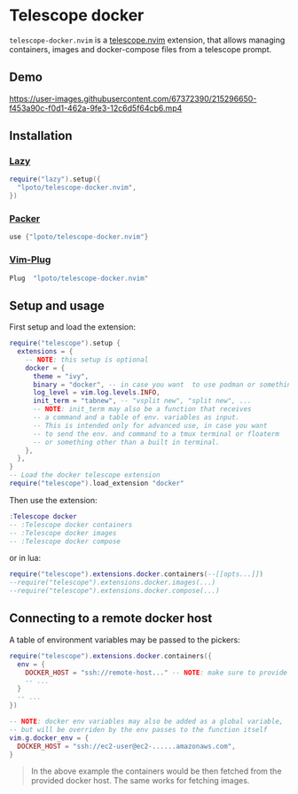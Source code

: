# Telescope docker

`telescope-docker.nvim` is a [telescope.nvim](https://github.com/nvim-telescope/telescope.nvim) extension,
that allows managing containers, images and docker-compose files from a telescope prompt.

## Demo

https://user-images.githubusercontent.com/67372390/215296650-f453a90c-f0d1-462a-9fe3-12c6d5f64cb6.mp4

## Installation

### [Lazy](https://github.com/folke/lazy.nvim)

```lua
require("lazy").setup({
  "lpoto/telescope-docker.nvim",
})
```

### [Packer](https://github.com/wbthomason/packer.nvim)

```lua
use {"lpoto/telescope-docker.nvim"}
```

### [Vim-Plug](https://github.com/junegunn/vim-plug)

```lua
Plug  "lpoto/telescope-docker.nvim"
```

## Setup and usage

First setup and load the extension:

```lua
require("telescope").setup {
  extensions = {
    -- NOTE: this setup is optional
    docker = {
      theme = "ivy",
      binary = "docker", -- in case you want  to use podman or something
      log_level = vim.log.levels.INFO,
      init_term = "tabnew", -- "vsplit new", "split new", ...
      -- NOTE: init_term may also be a function that receives
      -- a command and a table of env. variables as input.
      -- This is intended only for advanced use, in case you want
      -- to send the env. and command to a tmux terminal or floaterm
      -- or something other than a built in terminal.
    },
  },
}
-- Load the docker telescope extension
require("telescope").load_extension "docker"
```

Then use the extension:

```lua
:Telescope docker
-- :Telescope docker containers
-- :Telescope docker images
-- :Telescope docker compose
```

or in lua:

```lua
require("telescope").extensions.docker.containers(--[[opts...]])
--require("telescope").extensions.docker.images(...)
--require("telescope").extensions.docker.compose(...)
```

## Connecting to a remote docker host

A table of environment variables may be passed to the pickers:
```lua
require("telescope").extensions.docker.containers({
  env = {
    DOCKER_HOST = "ssh://remote-host..." -- NOTE: make sure to provide an accessible docker host
    -- ...
  }
  -- ...
})

-- NOTE: docker env variables may also be added as a global variable,
-- but will be overriden by the env passes to the function itself
vim.g.docker_env = {
  DOCKER_HOST = "ssh://ec2-user@ec2-......amazonaws.com",
}
```
> In the above example the containers would be then fetched
> from the provided docker host.
> The same works for fetching images.
